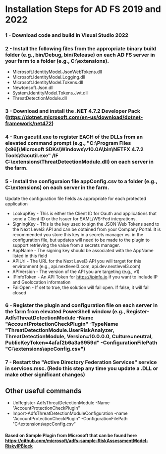 # Installation Steps for AD FS 2019 and 2022
### 1 - Download code and build in Visual Studio 2022
### 2 - Install the following files from the appropriate binary build folder (e.g., bin/Debug, bin/Release) on each AD FS server in your farm to a folder (e.g., C:\extensions).
- Microsoft.IdentityModel.JsonWebTokens.dll
- Microsoft.IdentityModel.Logging.dll
- Microsoft.IdentityModel.Tokens.dll
- Newtonsoft.Json.dll
- System.IdentityModel.Tokens.Jwt.dll
- ThreatDetectionModule.dll
### 3 - Download and install the .NET 4.7.2 Developer Pack (https://dotnet.microsoft.com/en-us/download/dotnet-framework/net472)
### 4 - Run gacutil.exe to register EACH of the DLLs from an elevated command prompt (e.g., "C:\Program Files (x86)\Microsoft SDKs\Windows\v10.0A\bin\NETFX 4.7.2 Tools\Gacutil.exe" /IF C:\extensions\ThreatDetectionModule.dll) on each server in the farm.
### 5 - Install the configuraion file appConfig.csv to a folder (e.g., C:\extensions) on each server in the farm.
Update the configuration file fields as appropriate for each protected application
- LookupKey - This is either the Client ID for Oauth and applications that send a Client ID or the Issuer for SAML/WS-Fed integrations.
- SigningKey - This is the key used to sign the JSON Web Tokens send to the Next Level3 API and can be obtained from your Company Portal. It is recommended you store this key in a secrets manager vs. in the configuration file, but updates will need to be made to the plugin to support retrieving the value from a secrets manager.
- AppName - The signing key should be associated with the AppName listed in this field
- APIUrl - The URL for the Next Level3 API you will target for this environment (e.g., api.nextlevel3.com, api.dev.nextlevel3.com)
- APIVersion - The version of the API you are targeting (e.g., v1)
- IPInfoToken - An API Token for https://ipinfo.io if you want to include IP and Geolocation information
- FailOpen - If set to true, the solution will fail open. If false, it will fail closed
### 6 - Register the plugin and configuration file on each server in the farm from elevated PowerShell window (e.g., Register-AdfsThreatDetectionModule -Name "AccountProtectionCheckPlugin" -TypeName "ThreatDetectionModule.UserRiskAnalyzer, ThreatDetectionModule, Version=10.0.0.0, Culture=neutral, PublicKeyToken=4afaf2b6a3a6959d" -ConfigurationFilePath "C:\extensions\apcConfig.csv")
### 7 - Restart the "Active Directory Federation Services" service in services.msc. (Redo this step any time you update a .DLL or make other significant changes)
## Other useful commands
- UnRegister-AdfsThreatDetectionModule -Name "AccountProtectionCheckPlugin"
- Import-AdfsThreatDetectionModuleConfiguration -name "AccountProtectionCheckPlugin" -ConfigurationFilePath "C:\extensions\apcConfig.csv"

#### Based on Sample Plugin from Microsoft that can be found here https://github.com/microsoft/adfs-sample-RiskAssessmentModel-RiskyIPBlock
